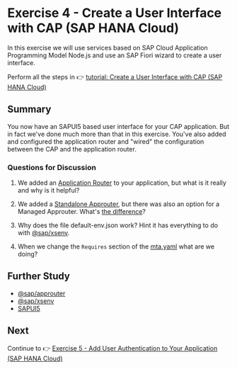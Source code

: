 # Exercise 4 - Create a User Interface with CAP (SAP HANA Cloud)

In this exercise we will use services based on SAP Cloud Application Programming Model Node.js and use an SAP Fiori wizard to create a user interface.

Perform all the steps in 👉 [tutorial: Create a User Interface with CAP (SAP HANA Cloud)](https://developers.sap.com/tutorials/hana-cloud-cap-create-ui.html)

## Summary

You now have an SAPUI5 based user interface for your CAP application. But in fact we've done much more than that in this exercise.  You've also added and configured the application router and "wired" the configuration between the CAP and the application router.

### Questions for Discussion

1. We added an [Application Router](https://www.npmjs.com/package/@sap/approuter) to your application, but what is it really and why is it helpful?

2. We added a [Standalone Approuter](https://blogs.sap.com/2020/04/03/sap-application-router/), but there was also an option for a Managed Approuter. What's [the difference](https://blogs.sap.com/2021/05/17/sap-tech-bytes-faq-managed-approuter-vs.-standalone-approuter/)?

3. Why does the file default-env.json work?  Hint it has everything to do with [@sap/xsenv](https://www.npmjs.com/package/@sap/xsenv).

4. When we change the `Requires` section of the [mta.yaml](https://help.sap.com/docs/SAP_HANA_PLATFORM/4505d0bdaf4948449b7f7379d24d0f0d/4050fee4c469498ebc31b10f2ae15ff2.html) what are we doing?

## Further Study

* [@sap/approuter](https://www.npmjs.com/package/@sap/approuter)
* [@sap/xsenv](https://www.npmjs.com/package/@sap/xsenv)
* [SAPUI5](https://sapui5.hana.ondemand.com/)

## Next

Continue to 👉 [Exercise 5 - Add User Authentication to Your Application (SAP HANA Cloud)](../ex5/README.md)
